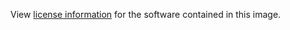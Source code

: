 View [license information](https://phabricator.wikimedia.org/source/mediawiki/browse/master/COPYING) for the software contained in this image.
